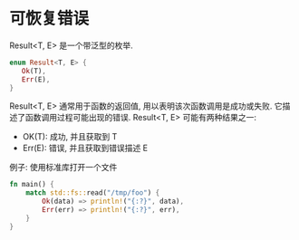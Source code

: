 # 可恢复错误

Result<T, E> 是一个带泛型的枚举.

```rust
enum Result<T, E> {
   Ok(T),
   Err(E),
}
```

Result<T, E> 通常用于函数的返回值, 用以表明该次函数调用是成功或失败. 它描述了函数调用过程可能出现的错误. Result<T, E> 可能有两种结果之一:

- OK(T): 成功, 并且获取到 T
- Err(E): 错误, 并且获取到错误描述 E

例子: 使用标准库打开一个文件

```rust
fn main() {
    match std::fs::read("/tmp/foo") {
        Ok(data) => println!("{:?}", data),
        Err(err) => println!("{:?}", err),
    }
}
```
